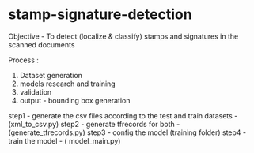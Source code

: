 # stamp-signature-detection
Objective - To detect (localize &amp; classify) stamps and signatures in the scanned documents 

Process :
1. Dataset generation
2. models research and training
3. validation
4. output - bounding box generation



step1 - generate the csv files according to the test and train datasets - (xml_to_csv.py)
step2 - generate tfrecords for both - (generate_tfrecords.py)
step3 - config the model (training folder)
step4 - train the model - ( model_main.py)


